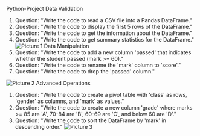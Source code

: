 Python-Project
Data Validation
1. Question: "Write the code to read a CSV file into a Pandas DataFrame."
2. Question: "Write the code to display the first 5 rows of the DataFrame."
3. Question: "Write the code to get the information about the DataFrame."
4. Question: "Write the code to get summary statistics for the DataFrame."
![Picture 1](https://github.com/user-attachments/assets/e63bc454-56fd-4315-ae33-b5dafd137a97)
Data Manipulation
1. Question: "Write the code to add a new column 'passed' that indicates whether the student passed (mark >= 60)."
2. Question: "Write the code to rename the 'mark' column to 'score'."
3. Question: "Write the code to drop the 'passed' column."

![Picture 2](https://github.com/user-attachments/assets/7bbb6b5c-0fb1-4e83-801f-6b88e8398811)
Advanced Operations
1. Question: "Write the code to create a pivot table with 'class' as rows, 'gender' as columns, and 'mark' as values."
2. Question: "Write the code to create a new column 'grade' where marks >= 85 are 'A', 70-84 are 'B', 60-69 are 'C', and below 60 are 'D'."
3. Question: "Write the code to sort the DataFrame by 'mark' in descending order."
![Picture 3](https://github.com/user-attachments/assets/897f6b5d-5222-4bb8-acc5-fc3ec583bc79)


